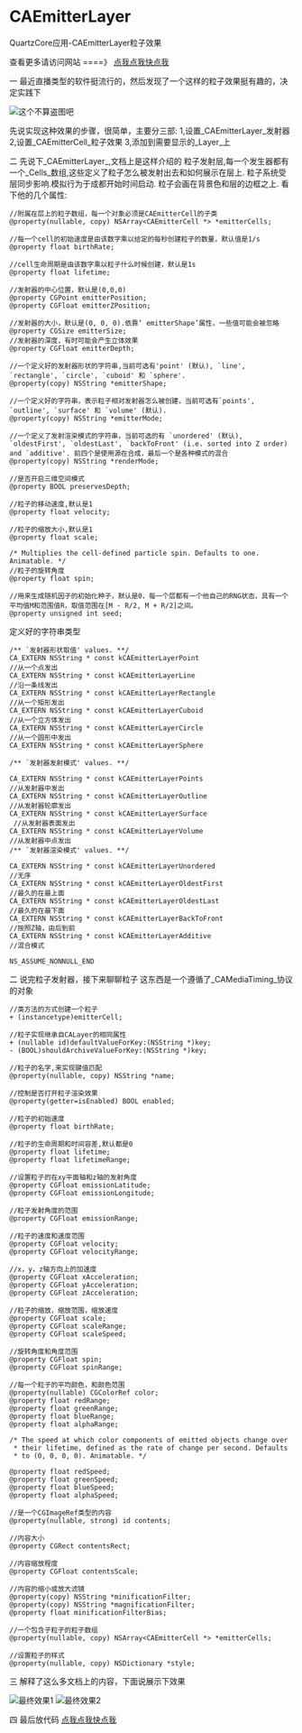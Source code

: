 # CAEmitterLayer
QuartzCore应用-CAEmitterLayer粒子效果


查看更多请访问网站 ====》 [点我点我快点我](http://www.bourbonz.cn)

一
最近直播类型的软件挺流行的，然后发现了一个这样的粒子效果挺有趣的，决定实践下

![这个不算盗图吧](http://www.bourbonz.cn/wp-content/uploads/2016/05/emitter.gif)

先说实现这种效果的步骤，很简单，主要分三部:
1,设置_CAEmitterLayer_发射器
2,设置_CAEmitterCell_粒子效果
3,添加到需要显示的_Layer_上

二
先说下_CAEmitterLayer_,文档上是这样介绍的
粒子发射层,每一个发生器都有一个_Cells_数组,这些定义了粒子怎么被发射出去和如何展示在层上.
粒子系统受层同步影响.模拟行为于成都开始时间启动.
粒子会画在背景色和层的边框之上.
看下他的几个属性:

```
//附属在层上的粒子数组，每一个对象必须是CAEmitterCell的子类
@property(nullable, copy) NSArray<CAEmitterCell *> *emitterCells;

//每一个cell的初始速度是由该数字乘以给定的每秒创建粒子的数量，默认值是1/s
@property float birthRate;

//cell生命周期是由该数字乘以粒子什么时候创建，默认是1s 
@property float lifetime;

//发射器的中心位置，默认是(0,0,0)
@property CGPoint emitterPosition;
@property CGFloat emitterZPosition;

//发射器的大小，默认是(0, 0, 0).依靠‘ emitterShape’属性，一些值可能会被忽略
@property CGSize emitterSize;
//发射器的深度，有时可能会产生立体效果
@property CGFloat emitterDepth;

//一个定义好的发射器形状的字符串,当前可选有'point' (默认), `line', `rectangle', `circle', `cuboid' 和 `sphere'. 
@property(copy) NSString *emitterShape;

//一个定义好的字符串，表示粒子相对发射器怎么被创建，当前可选有`points', `outline', `surface' 和 `volume' (默认).
@property(copy) NSString *emitterMode;

//一个定义了发射渲染模式的字符串，当前可选的有 `unordered' (默认), `oldestFirst', `oldestLast', `backToFront' (i.e. sorted into Z order) and `additive'. 前四个是使用源在合成，最后一个是各种模式的混合
@property(copy) NSString *renderMode;

//是否开启三维空间模式
@property BOOL preservesDepth;

//粒子的移动速度,默认是1
@property float velocity;

//粒子的缩放大小,默认是1
@property float scale;

/* Multiplies the cell-defined particle spin. Defaults to one. Animatable. */
//粒子的旋转角度
@property float spin;

//用来生成随机因子的初始化种子，默认是0，每一个层都有一个他自己的RNG状态，具有一个平均值M和范围值R，取值范围在[M - R/2, M + R/2]之间。
@property unsigned int seed;
```

定义好的字符串类型

```
/** `发射器形状取值' values. **/
CA_EXTERN NSString * const kCAEmitterLayerPoint
//从一个点发出
CA_EXTERN NSString * const kCAEmitterLayerLine
//沿一条线发出
CA_EXTERN NSString * const kCAEmitterLayerRectangle
//从一个矩形发出
CA_EXTERN NSString * const kCAEmitterLayerCuboid
//从一个立方体发出
CA_EXTERN NSString * const kCAEmitterLayerCircle
//从一个圆形中发出
CA_EXTERN NSString * const kCAEmitterLayerSphere

/** `发射器发射模式' values. **/

CA_EXTERN NSString * const kCAEmitterLayerPoints
//从发射器中发出
CA_EXTERN NSString * const kCAEmitterLayerOutline
//从发射器轮廓发出
CA_EXTERN NSString * const kCAEmitterLayerSurface
 //从发射器表面发出
CA_EXTERN NSString * const kCAEmitterLayerVolume
//从发射器中点发出
/** `发射器渲染模式' values. **/

CA_EXTERN NSString * const kCAEmitterLayerUnordered
//无序
CA_EXTERN NSString * const kCAEmitterLayerOldestFirst
//最久的在最上面
CA_EXTERN NSString * const kCAEmitterLayerOldestLast
//最久的在最下面
CA_EXTERN NSString * const kCAEmitterLayerBackToFront
//按照Z轴，由后到前
CA_EXTERN NSString * const kCAEmitterLayerAdditive
//混合模式

NS_ASSUME_NONNULL_END

```

二
说完粒子发射器，接下来聊聊粒子
这东西是一个遵循了_CAMediaTiming_协议的对象
```
//类方法的方式创建一个粒子
+ (instancetype)emitterCell;

//粒子实现继承自CALayer的相同属性
+ (nullable id)defaultValueForKey:(NSString *)key;
- (BOOL)shouldArchiveValueForKey:(NSString *)key;

//粒子的名字,来实现键值匹配
@property(nullable, copy) NSString *name;

//控制是否打开粒子渲染效果
@property(getter=isEnabled) BOOL enabled;

//粒子的初始速度
@property float birthRate;

//粒子的生命周期和时间容差,默认都是0
@property float lifetime;
@property float lifetimeRange;

//设置粒子的在xy平面轴和z轴的发射角度
@property CGFloat emissionLatitude;
@property CGFloat emissionLongitude;

//粒子发射角度的范围
@property CGFloat emissionRange;

//粒子的速度和速度范围
@property CGFloat velocity;
@property CGFloat velocityRange;

//x，y，z轴方向上的加速度
@property CGFloat xAcceleration;
@property CGFloat yAcceleration;
@property CGFloat zAcceleration;

//粒子的缩放，缩放范围，缩放速度
@property CGFloat scale;
@property CGFloat scaleRange;
@property CGFloat scaleSpeed;

//旋转角度和角度范围
@property CGFloat spin;
@property CGFloat spinRange;

//每一个粒子的平均颜色，和颜色范围
@property(nullable) CGColorRef color;
@property float redRange;
@property float greenRange;
@property float blueRange;
@property float alphaRange;

/* The speed at which color components of emitted objects change over
 * their lifetime, defined as the rate of change per second. Defaults
 * to (0, 0, 0, 0). Animatable. */

@property float redSpeed;
@property float greenSpeed;
@property float blueSpeed;
@property float alphaSpeed;

//是一个CGImageRef类型的内容
@property(nullable, strong) id contents;

//内容大小
@property CGRect contentsRect;

//内容缩放程度
@property CGFloat contentsScale;

//内容的缩小或放大滤镜
@property(copy) NSString *minificationFilter;
@property(copy) NSString *magnificationFilter;
@property float minificationFilterBias;

//一个包含子粒子的粒子数组
@property(nullable, copy) NSArray<CAEmitterCell *> *emitterCells;

//设置粒子的样式
@property(nullable, copy) NSDictionary *style;

```

三
解释了这么多文档上的内容，下面说展示下效果

![最终效果1](http://www.bourbonz.cn/wp-content/uploads/2016/05/emitter-result.gif)
![最终效果2](http://www.bourbonz.cn/wp-content/uploads/2016/05/emitter-result-2.gif)

四
最后放代码
[点我点我快点我](https://github.com/zhwe130205/CAEmitterLayer)
